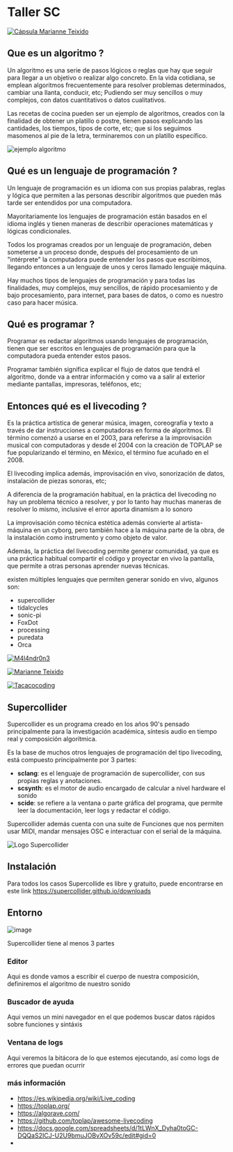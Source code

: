 # Taller SC

[![Cápsula Marianne Teixido](https://img.youtube.com/vi/sxRY371BC8k/0.jpg)](https://www.youtube.com/watch?v=sxRY371BC8k)


## Que es un algoritmo ? 

Un algoritmo es una serie de pasos lógicos o reglas que hay que seguir para llegar a un objetivo o realizar algo concreto.
En la vida cotidiana, se emplean algoritmos frecuentemente para resolver problemas determinados, cambiar una llanta, conducir, etc; Pudiendo ser muy sencillos o muy complejos, con datos cuantitativos o datos cualitativos.

Las recetas de cocina pueden ser un ejemplo de algoritmos, creados con la finalidad de obtener un platillo o postre, tienen pasos explicando las cantidades, los tiempos, tipos de corte, etc; que si los seguimos masomenos al pie de la letra, terminaremos con un platillo específico.


![ejemplo algoritmo](https://upload.wikimedia.org/wikipedia/commons/thumb/b/bd/LampFlowchart-es.svg/220px-LampFlowchart-es.svg.png)


## Qué es un lenguaje de programación ? 

Un lenguaje de programación es un idioma con sus propias palabras, reglas y lógica que permiten a las personas describir algoritmos que pueden más tarde ser entendidos por una computadora.

Mayoritariamente los lenguajes de programación están basados en el idioma inglés y tienen maneras de describir operaciones matemáticas y lógicas condicionales.

Todos los programas creados por un lenguaje de programación, deben someterse a un proceso donde, después del procesamiento de un "intérprete" la computadora puede entender los pasos que escribimos, llegando entonces a un lenguaje de unos y ceros llamado lenguaje máquina.

Hay muchos tipos de lenguajes de programación y para todas las finalidades, muy complejos, muy sencillos, de rápido procesamiento y de bajo procesamiento, para internet, para bases de datos, o como es nuestro caso para hacer música.

## Qué es programar ? 

Programar es redactar algoritmos usando lenguajes de programación, tienen que ser escritos en lenguajes de programación para que la computadora pueda entender estos pasos.

Programar también significa explicar el flujo de datos que tendrá el algoritmo, donde va a entrar información y como va a salir al exterior mediante pantallas, impresoras, teléfonos, etc;


## Entonces qué es el livecoding ? 

Es la práctica artística de generar música, imagen, coreografía y texto a través de dar instrucciones a computadoras en forma de algoritmos.
El término comenzó a usarse en el 2003, para referirse a la improvisación musical con computadoras y desde el 2004 con la creación de TOPLAP se fue popularizando el término, en  México, el término fue acuñado en el 2008.

El livecoding implica además, improvisación en vivo, sonorización de datos, instalación de piezas sonoras, etc;

A diferencia de la programación habitual, en la práctica del livecoding no hay un problema técnico a resolver, y por lo tanto hay muchas maneras de resolver lo mismo, inclusive el error aporta dinamism a lo sonoro

La improvisación como técnica estética además convierte al artista-máquina en  un cyborg, pero también hace a la máquina parte de la obra, de la instalación como instrumento y como objeto de valor.

Además, la práctica del livecoding permite generar comunidad, ya que es una práctica habitual compartir el código y proyectar en vivo la pantalla, que permite a otras personas aprender nuevas técnicas.

existen múltiples lenguajes que permiten generar sonido en vivo, algunos son:

- supercollider
- tidalcycles
- sonic-pi
- FoxDot
- processing
- puredata
- Orca




[![M4l4ndr0n3](https://img.youtube.com/vi/0kBxq0rdTBg/0.jpg)](https://www.youtube.com/watch?v=0kBxq0rdTBg)

[![Marianne Teixido](https://img.youtube.com/vi/XsfMo5EuRaI/0.jpg)](https://www.youtube.com/watch?v=XsfMo5EuRaI)

[![Tacacocoding](https://img.youtube.com/vi/NsRhS4HIu8o/0.jpg)](https://www.youtube.com/watch?v=NsRhS4HIu8o)



## Supercollider

Supercollider es un programa creado en los años 90's pensado principalmente para la investigación académica, síntesis audio en tiempo real y composición algorítmica.

Es la base de muchos otros lenguajes de programación del tipo livecoding, está compuesto principalmente por 3 partes:

- **sclang**: es el lenguaje de programación de supercollider, con sus propias reglas y anotaciones.
- **scsynth**: es el motor de audio encargado de calcular a nivel hardware el sonido
- **scide**: se refiere a la ventana o parte gráfica del programa, que permite leer la documentación, leer logs y redactar el código.

Supercollider además cuenta con una suite de Funciones que nos permiten usar MIDI, mandar mensajes OSC e interactuar con el serial de la máquina.

![Logo Supercollider](https://upload.wikimedia.org/wikipedia/commons/thumb/6/60/SuperCollider_logo.svg/250px-SuperCollider_logo.svg.png)


## Instalación

Para todos los casos Supercollide es libre y gratuito, puede encontrarse en este link https://supercollider.github.io/downloads


## Entorno

![image](https://user-images.githubusercontent.com/17996715/179660376-bb052b65-7649-47a8-aa86-96b47f4ca2ae.png)

Supercollider tiene al menos 3 partes

### Editor

Aqui es donde vamos a escribir el cuerpo de nuestra composición, definiremos el algoritmo de nuestro sonido 

### Buscador de ayuda

Aqui vemos un mini navegador en el que podemos buscar datos rápidos sobre funciones y sintáxis

### Ventana de logs

Aqui veremos la bitácora de lo que estemos ejecutando, así como logs de errores que puedan ocurrir 


### más información 

- https://es.wikipedia.org/wiki/Live_coding
- https://toplap.org/
- https://algorave.com/
- https://github.com/toplap/awesome-livecoding
- https://docs.google.com/spreadsheets/d/1tLWnX_Dyha0toGC-DQQaS2ICJ-U2U9bmuJOBvXOv59c/edit#gid=0
- 
